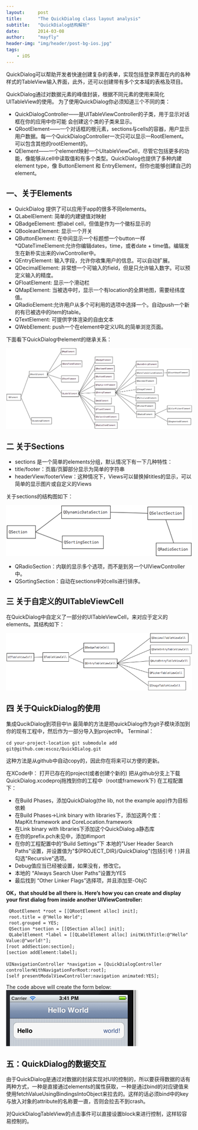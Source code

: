 ```yaml
---
layout:     post
title:      "The QuickDialog class layout analysis"
subtitle:   "QuickDialog结构解析"
date:       2014-03-08
author:     "mayfly"
header-img: "img/header/post-bg-ios.jpg"
tags:
    - iOS
---
```


QuickDialog可以帮助开发者快速创建复杂的表单，实现包括登录界面在内的各种样式的TableView输入界面，此外，还可以创建带有多个文本域的表格及项目。

QuickDialog通过对数据元素的峰值封装，根据不同元素的使用来简化UITableView的使用。
为了使用QuickDialog你必须知道三个不同的类：
* QuickDialogController——是UITableViewController的子类，用于显示对话框在你的应用中你可能
会创建这个类的子类来显示。
* QRootElement——一个对话框的根元素，sections与cells的容器，用户显示用户数据。每一个QuickDialogController一次只可以显示一RootElement。可以包含其他的rootElement的。
* QElement——一个element映射一个UItableViewCell，尽管它包括更多的功能，像能够从cell中读取值和有多个类型。QuickDialog也提供了多种内建element type，像 ButtonElement 和 EntryElement，但你也能够创建自己的element。


## 一、关于Elements
* QuickDialog 提供了可以应用于app的很多不同elements。
* QLabelElement: 简单的内建键值对映射
* QBadgeElement: 想label cell，但值是作为一个徽标显示的
* QBooleanElement: 显示一个开关
* QButtonElement: 在中间显示一个标题想一个button一样
*QDateTimeElement:允许你编辑dates，time，或者date + time值。编辑发生在新朴实出来的viwController中。
* QEntryElement: 输入字段，允许你收集用户的信息。可以自动扩展。
* QDecimalElement: 非常想一个可输入的field，但是只允许输入数字。可以预定义输入的精度。
* QFloatElement: 显示一个滑动栏
* QMapElement: 当被选中时，显示一个有location的全屏地图，需要经纬度值。
* QRadioElement:允许用户从多个可利用的选项中选择一个。自动push一个新的有已被选中的item的table。
* QTextElement: 可提供字体渲染的自由文本
* QWebElement: push一个在element中定义URL的简单浏览页面。

下面看下QuickDialog中element的继承关系：

 <img src="/img/post_2014/20140308_quickdialog_1.png" alt="the element class"/>

## 二 关于Sections
* sections 是一个简单的elements分组，默认情况下有一下几种特性：
* title/footer：页眉/页脚部分显示为简单的字符串
* headerView/footerView：这种情况下，Views可以替换掉titles的显示，可以简单的显示图片或自定义的Views

关于sections的结构图如下： 

<img src="/img/post_2014/20140308_quickdialog_2.png" alt="the Sections class"/>

* QRadioSection：内联的显示多个选项，而不是到另一个UIViewController中。
* QSortingSection：自动在sections中对cells进行排序。

## 三 关于自定义的UITableViewCell
在QuickDialog中自定义了一部分的UITableViewCell，来对应于定义的elements。其结构如下：

<img src="/img/post_2014/20140308_quickdialog_3.png" alt="the custom UITableViewCell"/>

## 四 关于QuickDialog的使用

集成QucikDialog到项目中\n 最简单的方法是把quickDialog作为git子模块添加到你的现有工程中，然后作为一部分导入到project中。 Terminal：
```
cd your-project-location git submodule add git@github.com:escoz/QuickDialog.git
```
这种方法是从github中自动copy的，因此你在将来可以方便的更新。

在XCode中： 打开已存在的project(或者创建个新的) 把从github分支上下载QuickDialog.xcodeproj拖拽到你的工程中（root或framework下) 在工程配置下：

* 在Build Phases，添加QuickDialog(the lib, not the example app)作为目标依赖
* 在Build Phases->Link binary with libraries下，添加这两个库：MapKit.framework and CoreLocation.framework
* 在Link binary with libraries下添加这个QuickDialog.a静态库
* 在你的prefix.pch未见中，添加#import
* 在你的工程配置中的“Build Settings”下 本地的"User Header Search Paths"设置，并设置值为"${PROJECT_DIR}/QuickDialog"(包括引号！)并且勾选"Recursive"选项。
* Debug值应当已经被设置，如果没有，修改它。
* 本地的 “Always Search User Paths”设置为YES
* 最后找到 “Other Linker Flags”选择项，并且添加至-ObjC 

**OK，that should be all there is. Here’s how you can create and display your first dialog from inside another UIViewController:**
 
```
 QRootElement *root = [[QRootElement alloc] init]; 
 root.title = @"Hello World"; 
 root.grouped = YES; 
 QSection *section = [[QSection alloc] init]; 
 QLabelElement *label = [[QLabelElement alloc] initWithTitle:@"Hello" Value:@"world!"];
[root addSection:section]; 
[section addElement:label];

UINavigationController *navigation = [QuickDialogController controllerWithNavigationForRoot:root]; 
[self presentModalViewController:navigation animated:YES];
```
The code above will create the form below:
<img src="/img/post_2014/20140308_quickdialog_4.png" alt="the custom UITableViewCell"/>

## 五：QuickDialog的数据交互
由于QuickDialog是通过对数据的封装实现对UI的控制的，所以要获得数据的话有两种方式，一种是直接通过elements的属性获取，一种是通过bind的对应键值来使用fetchValueUsingBindingsIntoObject来拉去的。这样的话必须bind中的key与放入对象的attribute的名称要一直，否则会拉去不到crash。

对QuickDialogTableView的点击事件可以直接设置block来进行控制，这样较容易控制的。
